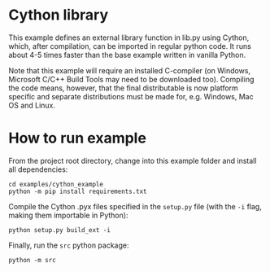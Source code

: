 # Cython library

This example defines an external library function in lib.py using Cython, which, after compilation, can be imported in regular python code. It runs about 4-5 times faster than the base example written in vanilla Python.

Note that this example will require an installed C-compiler (on Windows, Microsoft C/C++ Build Tools may need to be downloaded too). Compiling the code means, however, that the final distributable is now platform specific and separate distributions must be made for, e.g. Windows, Mac OS and Linux.

# How to run example

From the project root directory, change into this example folder and install all dependencies:

```
cd examples/cython_example
python -m pip install requirements.txt
```

Compile the Cython .pyx files specified in the `setup.py` file (with the `-i` flag, making them importable in Python):
```
python setup.py build_ext -i
```

Finally, run the `src` python package:
```
python -m src
```

